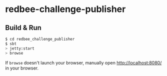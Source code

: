 # redbee-challenge-publisher #

## Build & Run ##

```sh
$ cd redbee_challenge_publisher
$ sbt
> jetty:start
> browse
```

If `browse` doesn't launch your browser, manually open [http://localhost:8080/](http://localhost:8080/) in your browser.
